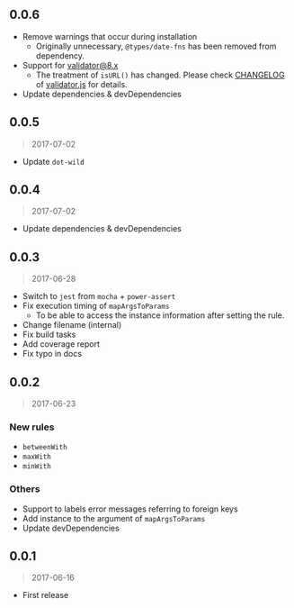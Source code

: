## 0.0.6

* Remove warnings that occur during installation
    - Originally unnecessary, `@types/date-fns` has been removed from dependency.
* Support for validator@8.x
    - The treatment of `isURL()` has changed. Please check [CHANGELOG](https://github.com/chriso/validator.js/blob/master/CHANGELOG.md#800) of [validator.js](https://github.com/chriso/validator.js) for details.
* Update dependencies & devDependencies


## 0.0.5

> 2017-07-02

* Update `dot-wild`


## 0.0.4

> 2017-07-02

* Update dependencies & devDependencies


## 0.0.3

> 2017-06-28

* Switch to `jest` from `mocha` + `power-assert`
* Fix execution timing of `mapArgsToParams`
    - To be able to access the instance information after setting the rule.
* Change filename (internal)
* Fix build tasks
* Add coverage report
* Fix typo in docs


## 0.0.2

> 2017-06-23

### New rules

* `betweenWith`
* `maxWith`
* `minWith`


### Others

* Support to labels error messages referring to foreign keys
* Add instance to the argument of `mapArgsToParams`
* Update devDependencies


## 0.0.1

> 2017-06-16

* First release

